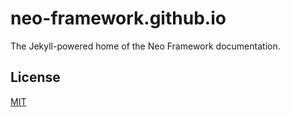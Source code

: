 # neo-framework.github.io

The Jekyll-powered home of the Neo Framework documentation.

## License

[MIT](LICENSE)
